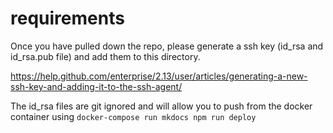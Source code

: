 # requirements

Once you have pulled down the repo, please generate a ssh key (id_rsa and id_rsa.pub file) and add them to this directory.

https://help.github.com/enterprise/2.13/user/articles/generating-a-new-ssh-key-and-adding-it-to-the-ssh-agent/

The id_rsa files are git ignored and will allow you to push from the docker container using `docker-compose run mkdocs npm run deploy`

